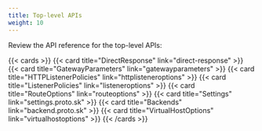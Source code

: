 ```yaml
---
title: Top-level APIs
weight: 10
---
```


Review the API reference for the top-level APIs: 

{{< cards >}}
{{< card title="DirectResponse" link="direct-response" >}}
{{< card title="GatewayParameters" link="gatewayparameters" >}}
{{< card title="HTTPListenerPolicies" link="httplisteneroptions" >}}
{{< card title="ListenerPolicies" link="listeneroptions" >}}
{{< card title="RouteOptions" link="routeoptions" >}}
{{< card title="Settings" link="settings.proto.sk" >}}
{{< card title="Backends" link="backend.proto.sk" >}}
{{< card title="VirtualHostOptions" link="virtualhostoptions" >}}
{{< /cards >}}
